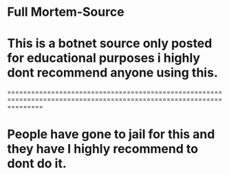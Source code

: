 # Full Mortem-Source
# This is a botnet source only posted for educational purposes i highly dont recommend anyone using this.
=====================================================================================================================
# People have gone to jail for this and they have I highly recommend to dont do it.

